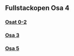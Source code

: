 ## Fullstackopen Osa 4

### [Osat 0-2](https://github.com/Desipeli/fullstackopen2022)

### [Osa 3](https://github.com/Desipeli/fullstackopen2022osa3)

### [Osa 5](https://github.com/Desipeli/fullstackopen2022osa5)
